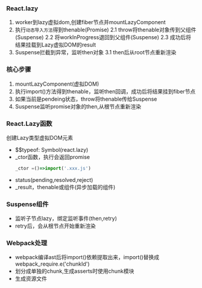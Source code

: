 
### React.lazy
1. worker到lazy虚拟dom,创建fiber节点并mountLazyComponent
2. 执行`动态导入方法`得到thenable(Promise)
    2.1 throw将thenable对象传到父组件(Suspense)
    2.2 将workInProgress退回到父组件(Suspense)
    2.3 成功后将结果挂载到Lazy虚拟DOM的result
3. Suspense拦截到异常，监听then对象
    3.1 then后从root节点重新渲染

### 核心步骤
1. mountLazyComponent(虚拟DOM)
2. 执行import()方法得到thenable，监听then回调，成功后将结果挂到fiber节点
3. 如果当前是pendeing状态，throw将thenable传给Suspense
4. Suspense监听promise对象的then,从根节点重新渲染

### React.Lazy函数
创建Lazy类型虚拟DOM元素
* $$typeof: Symbol(react.lazy)
* _ctor函数，执行会返回promise
    ```js
    _ctor =()=>import('.xxx.js')
    ```
* status(pending,resolved,reject)
* _result，thenable或组件(异步加载的组件)

### Suspense组件
* 监听子节点lazy，绑定监听事件(then,retry)
* retry后，会从根节点开始重新渲染


### Webpack处理
* webpack编译ast后将import()依赖提取出来，import()替换成webpack_require.e('chunkId')
* 划分成单独的chunk,生成asserts时使用chunk模块
* 生成资源文件